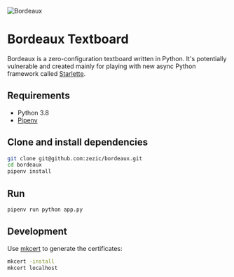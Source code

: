 ![Bordeaux](https://raw.github.com/zezic/bordeaux/master/bordeaux-logo.svg?sanitize=true)

# Bordeaux Textboard

Bordeaux is a zero-configuration textboard written in Python. It's potentially vulnerable and created mainly for playing with new async Python framework called [Starlette](https://github.com/encode/starlette).

## Requirements

* Python 3.8
* [Pipenv](https://pipenv.readthedocs.io/en/latest/install/#installing-pipenv)

## Clone and install dependencies

```bash
git clone git@github.com:zezic/bordeaux.git
cd bordeaux
pipenv install
```

## Run

```bash
pipenv run python app.py
```

## Development

Use [mkcert](https://github.com/FiloSottile/mkcert) to generate the certificates:

```bash
mkcert -install
mkcert localhost
```
